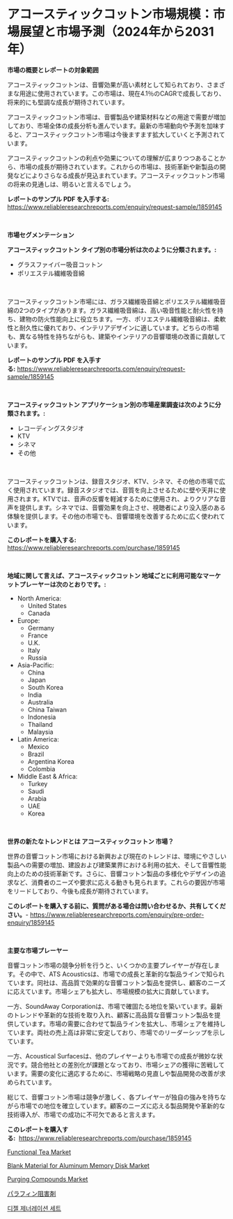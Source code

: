 <p><h1>アコースティックコットン市場規模：市場展望と市場予測（2024年から2031年）</h1></p><p><strong>市場の概要とレポートの対象範囲</strong></p>
<p><p>アコースティックコットンは、音響効果が高い素材として知られており、さまざまな用途に使用されています。この市場は、現在4.1％のCAGRで成長しており、将来的にも堅調な成長が期待されています。</p><p>アコースティックコットン市場は、音響製品や建築材料などの用途で需要が増加しており、市場全体の成長分析も進んでいます。最新の市場動向や予測を加味すると、アコースティックコットン市場は今後ますます拡大していくと予測されています。</p><p>アコースティックコットンの利点や効果についての理解が広まりつつあることから、市場の成長が期待されています。これからの市場は、技術革新や新製品の開発などによりさらなる成長が見込まれています。アコースティックコットン市場の将来の見通しは、明るいと言えるでしょう。</p></p>
<p><strong>レポートのサンプル PDF を入手する:</strong> <a href="https://www.reliableresearchreports.com/enquiry/request-sample/1859145">https://www.reliableresearchreports.com/enquiry/request-sample/1859145</a></p>
<p>&nbsp;</p>
<p><strong>市場セグメンテーション</strong></p>
<p><strong>アコースティックコットン タイプ別の市場分析は次のように分類されます。:</strong></p>
<p><ul><li>グラスファイバー吸音コットン</li><li>ポリエステル繊維吸音綿</li></ul></p>
<p>&nbsp;</p>
<p><p>アコースティックコットン市場には、ガラス繊維吸音綿とポリエステル繊維吸音綿の2つのタイプがあります。ガラス繊維吸音綿は、高い吸音性能と耐火性を持ち、建物の防火性能向上に役立ちます。一方、ポリエステル繊維吸音綿は、柔軟性と耐久性に優れており、インテリアデザインに適しています。どちらの市場も、異なる特性を持ちながらも、建築やインテリアの音響環境の改善に貢献しています。</p></p>
<p><strong>レポートのサンプル PDF を入手する:</strong>&nbsp;<a href="https://www.reliableresearchreports.com/enquiry/request-sample/1859145">https://www.reliableresearchreports.com/enquiry/request-sample/1859145</a></p>
<p>&nbsp;</p>
<p><strong> アコースティックコットン アプリケーション別の市場産業調査は次のように分類されます。:</strong></p>
<p><ul><li>レコーディングスタジオ</li><li>KTV</li><li>シネマ</li><li>その他</li></ul></p>
<p>&nbsp;</p>
<p><p>アコースティックコットンは、録音スタジオ、KTV、シネマ、その他の市場で広く使用されています。録音スタジオでは、音質を向上させるために壁や天井に使用されます。KTVでは、音声の反響を軽減するために使用され、よりクリアな音声を提供します。シネマでは、音響効果を向上させ、視聴者により没入感のある体験を提供します。その他の市場でも、音響環境を改善するために広く使われています。</p></p>
<p><strong>このレポートを購入する:</strong>&nbsp; <a href="https://www.reliableresearchreports.com/purchase/1859145">https://www.reliableresearchreports.com/purchase/1859145</a></p>
<p>&nbsp;</p>
<p><strong>地域に関して言えば、アコースティックコットン 地域ごとに利用可能なマーケットプレーヤーは次のとおりです。:</strong></p>
<p><ul>
    <li>
        North America:
        <ul>
            <li>United States</li>
            <li>Canada</li>
        </ul>
    </li>
    <li>
        Europe:
        <ul>
            <li>Germany</li>
            <li>France</li>
            <li>U.K.</li>
            <li>Italy</li>
            <li>Russia</li>
        </ul>
    </li>
    <li>
        Asia-Pacific:
        <ul>
            <li>China</li>
            <li>Japan</li>
            <li>South Korea</li>
            <li>India</li>
            <li>Australia</li>
            <li>China Taiwan</li>
            <li>Indonesia</li>
            <li>Thailand</li>
            <li>Malaysia</li>
        </ul>
    </li>
    <li>
        Latin America:
        <ul>
            <li>Mexico</li>
            <li>Brazil</li>
            <li>Argentina Korea</li>
            <li>Colombia</li>
        </ul>
    </li>
    <li>
        Middle East & Africa:
        <ul>
            <li>Turkey</li>
            <li>Saudi</li>
            <li>Arabia</li>
            <li>UAE</li>
            <li>Korea</li>
        </ul>
    </li>
    </ul></p>
<p>&nbsp;</p>
<p><strong>世界の新たなトレンドとは アコースティックコットン 市場？</strong></p>
<p><p>世界の音響コットン市場における新興および現在のトレンドは、環境にやさしい製品への需要の増加、建設および建築業界における利用の拡大、そして音響性能向上のための技術革新です。さらに、音響コットン製品の多様化やデザインの追求など、消費者のニーズや要求に応える動きも見られます。これらの要因が市場をリードしており、今後も成長が期待されています。</p></p>
<p><strong>このレポートを購入する前に、質問がある場合は問い合わせるか、共有してください。</strong>- <a href="https://www.reliableresearchreports.com/enquiry/pre-order-enquiry/1859145">https://www.reliableresearchreports.com/enquiry/pre-order-enquiry/1859145</a></p>
<p>&nbsp;</p>
<p><strong>主要な市場プレーヤー</strong></p>
<p><p>音響コットン市場の競争分析を行うと、いくつかの主要プレイヤーが存在します。その中で、ATS Acousticsは、市場での成長と革新的な製品ラインで知られています。同社は、高品質で効果的な音響コットン製品を提供し、顧客のニーズに応えています。市場シェアも拡大し、市場規模の拡大に貢献しています。</p><p>一方、SoundAway Corporationは、市場で確固たる地位を築いています。最新のトレンドや革新的な技術を取り入れ、顧客に高品質な音響コットン製品を提供しています。市場の需要に合わせて製品ラインを拡大し、市場シェアを維持しています。両社の売上高は非常に安定しており、市場でのリーダーシップを示しています。</p><p>一方、Acoustical Surfacesは、他のプレイヤーよりも市場での成長が微妙な状況です。競合他社との差別化が課題となっており、市場シェアの獲得に苦戦しています。需要の変化に適応するために、市場戦略の見直しや製品開発の改善が求められています。</p><p>総じて、音響コットン市場は競争が激しく、各プレイヤーが独自の強みを持ちながら市場での地位を確立しています。顧客のニーズに応える製品開発や革新的な技術導入が、市場での成功に不可欠であると言えます。</p></p>
<p><strong>このレポートを購入する:</strong>&nbsp;&nbsp;<a href="https://www.reliableresearchreports.com/purchase/1859145">https://www.reliableresearchreports.com/purchase/1859145</a></p>
<p><p><a href="https://view.publitas.com/reportprime-1/functional-tea-market-offer-valuable-insights-into-market-size-market-share-market-trends-and-projections-spanning-from-2024-to-2031/">Functional Tea Market</a></p><p><a href="https://issuu.com/reportprime-2/docs/blank-material-for-aluminum-memory-disk-market-siz">Blank Material for Aluminum Memory Disk Market</a></p><p><a href="https://github.com/RickHolmes3/Market-Research-Report-List-3/blob/main/purging-compounds-market.md">Purging Compounds Market</a></p><p><a href="https://medium.com/@susanjprice2023/%E3%83%91%E3%83%A9%E3%83%95%E3%82%A3%E3%83%B3%E9%98%BB%E5%AE%B3%E5%89%A4%E5%B8%82%E5%A0%B4-%E5%B8%82%E5%A0%B4cagr-%E5%B8%82%E5%A0%B4%E5%8B%95%E5%90%91-%E3%81%8A%E3%82%88%E3%81%B3%E6%88%90%E9%95%B7%E6%88%A6%E7%95%A5%E3%81%AB%E9%96%A2%E3%81%99%E3%82%8B%E6%B4%9E%E5%AF%9F-7aaa9a49c040">パラフィン阻害剤</a></p><p><a href="https://github.com/crfsywufhm81415/Market-Research-Report-List-1/blob/main/5553907191982.md">디젤 제너레이션 세트</a></p></p>